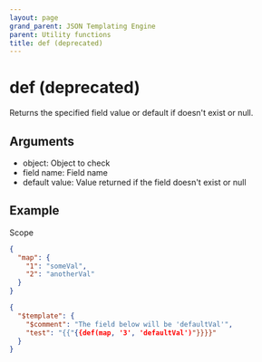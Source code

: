 ```yaml
---
layout: page
grand_parent: JSON Templating Engine
parent: Utility functions
title: def (deprecated)
---
```


# def (deprecated)

Returns the specified field value or default if doesn't exist or null.

## Arguments

 - object: Object to check
 - field name: Field name
 - default value: Value returned if the field doesn't exist or null

## Example

Scope
```json
{
  "map": {
    "1": "someVal",
    "2": "anotherVal"
  }
}
```

```json
{
  "$template": {
    "$comment": "The field below will be 'defaultVal'",
    "test": "{{"{{def(map, '3', 'defaultVal')"}}}}"
  }
}
```
